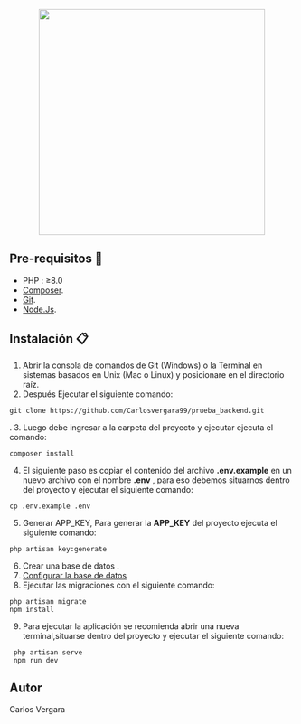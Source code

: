 <p align="center"><a href="https://laravel.com" target="_blank"><img src="https://raw.githubusercontent.com/laravel/art/master/logo-lockup/5%20SVG/2%20CMYK/1%20Full%20Color/laravel-logolockup-cmyk-red.svg" width="400"></a></p>

## Pre-requisitos :pencil:

- PHP : ≥8.0
- [Composer](https://getcomposer.org/download/).
- [Git](https://git-scm.com/).
- [Node.Js](https://nodejs.org/es//).
## Instalación :clipboard:

1. Abrir  la consola de comandos de Git (Windows) o la Terminal en sistemas basados en Unix (Mac o Linux) y posicionare en el directorio raíz.
2. Después Ejecutar el siguiente comando:  
```
git clone https://github.com/Carlosvergara99/prueba_backend.git
```
.
3. Luego debe ingresar a la carpeta del proyecto y ejecutar ejecuta el comando:
```
composer install
```
4. El siguiente paso es copiar el contenido del archivo **.env.example** en un nuevo archivo con el nombre **.env** , para eso debemos situarnos dentro del proyecto y ejecutar el siguiente comando:
 
```
cp .env.example .env

```
5. Generar APP_KEY, Para generar la **APP_KEY** del proyecto ejecuta el siguiente comando: 
```
php artisan key:generate

```

6. Crear una base de datos .
7. [Configurar la base de datos](https://laravel.com/docs/9.x/database)
8. Ejecutar las migraciones con el siguiente comando:

```
php artisan migrate 
npm install 
```

9. Para ejecutar la aplicación se recomienda abrir una nueva terminal,situarse dentro del proyecto y ejecutar el siguiente comando:
```
 php artisan serve
 npm run dev
```

## Autor

Carlos Vergara

